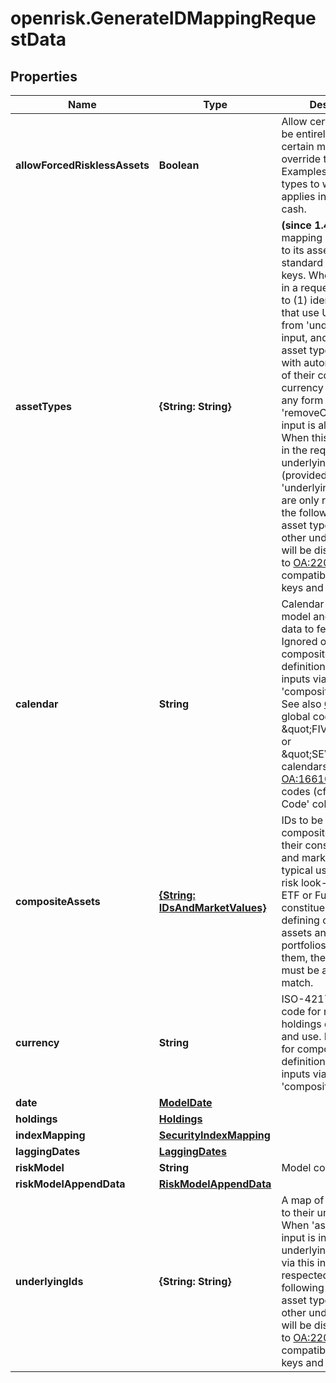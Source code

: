 # openrisk.GenerateIDMappingRequestData

## Properties

Name | Type | Description | Notes
------------ | ------------- | ------------- | -------------
**allowForcedRisklessAssets** | **Boolean** | Allow certain assets to be entirely riskless; certain models always override this to be true. Examples of asset types to which this applies includes offset cash. | [optional] [default to false]
**assetTypes** | **{String: String}** | **(since 1.4.0)** A mapping of security ID to its asset type as the standard asset type keys. When this input is in a request, it is used to (1) identify assets that use Underlying IDs from &#39;underlyingIds&#39; input, and (2) identify asset types compatible with automatic removal of their contribution of currency to risk unless any form of the &#39;removeCurrencyRisk&#39; input is also provided. When this input is used in the request, underlying IDs (provided via &#39;underlyingIds&#39; input) are only respected for the following standard asset type keys (all other underlying IDs will be discarded): refer to [OA:22019](https://my.apps.factset.com/oa/pages/22019) for compatible asset type keys and more details. | [optional] 
**calendar** | **String** | Calendar code for risk model and holdings data to fetch and use. Ignored only for composite asset definitions provided as inputs via &#39;compositeAssets&#39; field. See also [OA:2012](https://my.apps.factset.com/oa/pages/2012#calendar) for global codes, \&quot;FIVEDAY\&quot; or \&quot;SEVENDAY\&quot; calendars and see [OA:16610](https://my.apps.factset.com/oa/pages/16610#country) for country codes (cf. &#39;Calendar Code&#39; column). | [optional] 
**compositeAssets** | [**{String: IDsAndMarketValues}**](IDsAndMarketValues.md) | IDs to be defined as composite assets with their constituents&#39; IDs and market values. The typical use case is for risk look-through of ETF or Funds&#39; constituents. When defining composite assets and creating portfolios which hold them, the IDs provided must be an exact match. | [optional] 
**currency** | **String** | ISO-4217 currency code for risk model and holdings data to fetch and use. Ignored only for composite asset definitions provided as inputs via &#39;compositeAssets&#39; field. | [optional] 
**date** | [**ModelDate**](ModelDate.md) |  | 
**holdings** | [**Holdings**](Holdings.md) |  | 
**indexMapping** | [**SecurityIndexMapping**](SecurityIndexMapping.md) |  | [optional] 
**laggingDates** | [**LaggingDates**](LaggingDates.md) |  | [optional] 
**riskModel** | **String** | Model code | 
**riskModelAppendData** | [**RiskModelAppendData**](RiskModelAppendData.md) |  | [optional] 
**underlyingIds** | **{String: String}** | A map of security IDs to their underlying IDs. When &#39;assetTypes&#39; input is in a request, underlying IDs provided via this input are only respected for the following standard asset type keys (all other underlying IDs will be discarded): refer to [OA:22019](https://my.apps.factset.com/oa/pages/22019) for compatible asset type keys and more details. | [optional] 


